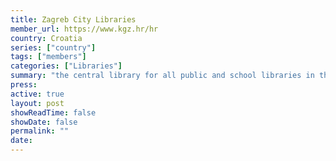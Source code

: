 ```yaml
---
title: Zagreb City Libraries
member_url: https://www.kgz.hr/hr
country: Croatia
series: ["country"] 
tags: ["members"]
categories: ["Libraries"]
summary: "the central library for all public and school libraries in the Zagreb County, and the biggest institution among public libraries in Croatia."
press:
active: true
layout: post
showReadTime: false
showDate: false
permalink: ""
date: 
---
```

